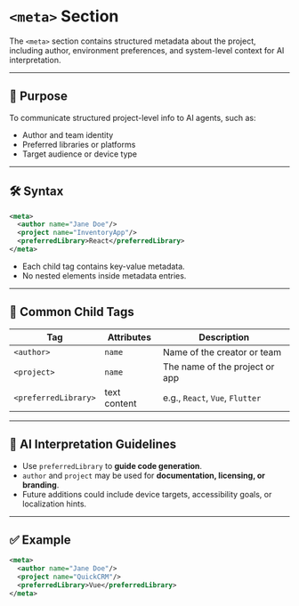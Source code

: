 # `<meta>` Section

The `<meta>` section contains structured metadata about the project, including author, environment preferences, and system-level context for AI interpretation.

---

## 🧠 Purpose

To communicate structured project-level info to AI agents, such as:
- Author and team identity
- Preferred libraries or platforms
- Target audience or device type

---

## 🛠 Syntax

```xml
<meta>
  <author name="Jane Doe"/>
  <project name="InventoryApp"/>
  <preferredLibrary>React</preferredLibrary>
</meta>
```

- Each child tag contains key-value metadata.
- No nested elements inside metadata entries.

---

## 🔑 Common Child Tags

| Tag               | Attributes           | Description                          |
|------------------|----------------------|--------------------------------------|
| `<author>`        | `name`               | Name of the creator or team          |
| `<project>`       | `name`               | The name of the project or app       |
| `<preferredLibrary>` | text content       | e.g., `React`, `Vue`, `Flutter`      |

---

## 🧩 AI Interpretation Guidelines

- Use `preferredLibrary` to **guide code generation**.
- `author` and `project` may be used for **documentation, licensing, or branding**.
- Future additions could include device targets, accessibility goals, or localization hints.

---

## ✅ Example

```xml
<meta>
  <author name="Jane Doe"/>
  <project name="QuickCRM"/>
  <preferredLibrary>Vue</preferredLibrary>
</meta>
```